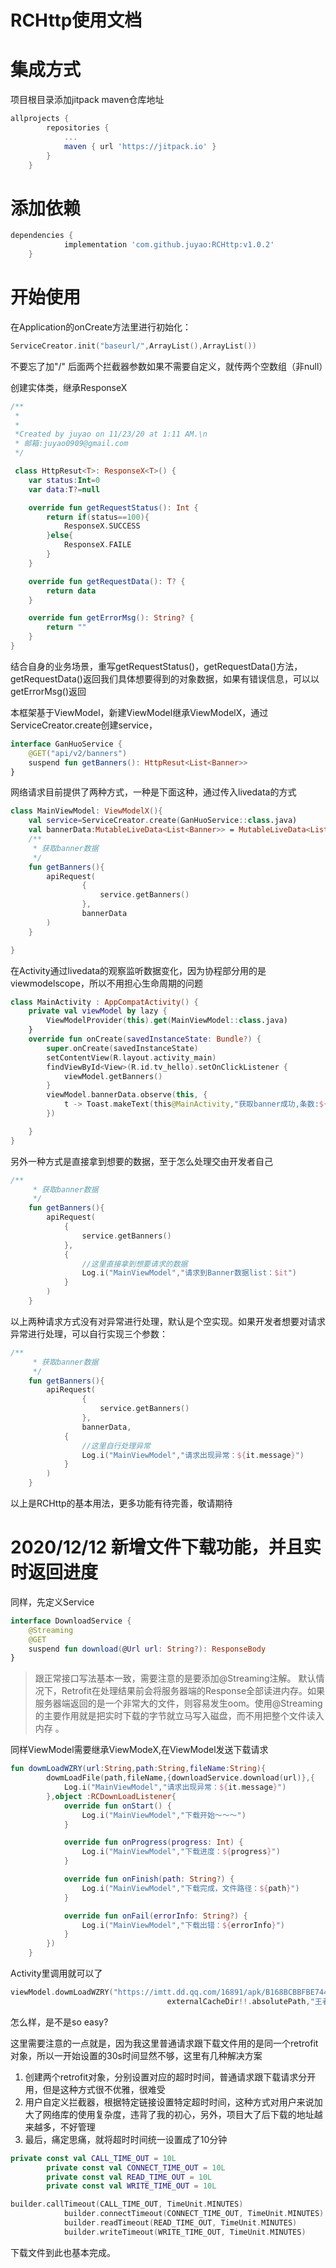 # RCHttp使用文档

# 集成方式

项目根目录添加jitpack maven仓库地址

```groovy
allprojects {
		repositories {
			...
			maven { url 'https://jitpack.io' }
		}
	}
```

# 添加依赖

```groovy
dependencies {
	        implementation 'com.github.juyao:RCHttp:v1.0.2'
	}
```

# 开始使用

在Application的onCreate方法里进行初始化：

```kotlin
ServiceCreator.init("baseurl/",ArrayList(),ArrayList())
```
不要忘了加"/"
后面两个拦截器参数如果不需要自定义，就传两个空数组（非null）

创建实体类，继承ResponseX



```kotlin
/**
 *
 *
 *Created by juyao on 11/23/20 at 1:11 AM.\n
 * 邮箱:juyao0909@gmail.com
 */

 class HttpResut<T>: ResponseX<T>() {
    var status:Int=0
    var data:T?=null

    override fun getRequestStatus(): Int {
        return if(status==100){
            ResponseX.SUCCESS
        }else{
            ResponseX.FAILE
        }
    }

    override fun getRequestData(): T? {
        return data
    }

    override fun getErrorMsg(): String? {
        return ""
    }
}
```

结合自身的业务场景，重写getRequestStatus()，getRequestData()方法，getRequestData()返回我们具体想要得到的对象数据，如果有错误信息，可以以getErrorMsg()返回

本框架基于ViewModel，新建ViewModel继承ViewModelX，通过ServiceCreator.create创建service，

```kotlin
interface GanHuoService {
    @GET("api/v2/banners")
    suspend fun getBanners(): HttpResut<List<Banner>>
}
```

网络请求目前提供了两种方式，一种是下面这种，通过传入livedata的方式

```kotlin
class MainViewModel: ViewModelX(){
    val service=ServiceCreator.create(GanHuoService::class.java)
    val bannerData:MutableLiveData<List<Banner>> = MutableLiveData<List<Banner>>()
    /**
     * 获取banner数据
     */
    fun getBanners(){
        apiRequest(
                {
                    service.getBanners()
                },
                bannerData
        )
    }

}
```

在Activity通过livedata的观察监听数据变化，因为协程部分用的是viewmodelscope，所以不用担心生命周期的问题

```kotlin
class MainActivity : AppCompatActivity() {
    private val viewModel by lazy {
        ViewModelProvider(this).get(MainViewModel::class.java)
    }
    override fun onCreate(savedInstanceState: Bundle?) {
        super.onCreate(savedInstanceState)
        setContentView(R.layout.activity_main)
        findViewById<View>(R.id.tv_hello).setOnClickListener {
            viewModel.getBanners()
        }
        viewModel.bannerData.observe(this, {
            t -> Toast.makeText(this@MainActivity,"获取banner成功,条数:${t.size}",Toast.LENGTH_LONG).show()
        })

    }
}
```

另外一种方式是直接拿到想要的数据，至于怎么处理交由开发者自己

```kotlin
/**
     * 获取banner数据
     */
    fun getBanners(){
        apiRequest(
            {
                service.getBanners()
            },
            {
                //这里直接拿到想要请求的数据
                Log.i("MainViewModel","请求到Banner数据list：$it")
            }
        )
    }
```

以上两种请求方式没有对异常进行处理，默认是个空实现。如果开发者想要对请求异常进行处理，可以自行实现三个参数：

```kotlin
/**
     * 获取banner数据
     */
    fun getBanners(){
        apiRequest(
                {
                    service.getBanners()
                },
                bannerData,
            {
                //这里自行处理异常
                Log.i("MainViewModel","请求出现异常：${it.message}")
            }
        )
    }
```

以上是RCHttp的基本用法，更多功能有待完善，敬请期待

# 2020/12/12  新增文件下载功能，并且实时返回进度

同样，先定义Service

```kotlin
interface DownloadService {
    @Streaming
    @GET
    suspend fun download(@Url url: String?): ResponseBody
}
```

> 跟正常接口写法基本一致，需要注意的是要添加@Streaming注解。
默认情况下，Retrofit在处理结果前会将服务器端的Response全部读进内存。如果服务器端返回的是一个非常大的文件，则容易发生oom。使用@Streaming的主要作用就是把实时下载的字节就立马写入磁盘，而不用把整个文件读入内存
。

同样ViewModel需要继承ViewModeX,在ViewModel发送下载请求

```kotlin
fun dowmLoadWZRY(url:String,path:String,fileName:String){
        dowmLoadFile(path,fileName,{downloadService.download(url)},{
            Log.i("MainViewModel","请求出现异常：${it.message}")
        },object :RCDownLoadListener{
            override fun onStart() {
                Log.i("MainViewModel","下载开始～～～")
            }

            override fun onProgress(progress: Int) {
                Log.i("MainViewModel","下载进度：${progress}")
            }

            override fun onFinish(path: String?) {
                Log.i("MainViewModel","下载完成，文件路径：${path}")
            }

            override fun onFail(errorInfo: String?) {
                Log.i("MainViewModel","下载出错：${errorInfo}")
            }
        })
    }
```

Activity里调用就可以了

```kotlin
viewModel.dowmLoadWZRY("https://imtt.dd.qq.com/16891/apk/B168BCBBFBE744DA4404C62FD18FFF6F.apk?fsname=com.tencent.tmgp.sgame_1.61.1.6_61010601.apk",
                                   externalCacheDir!!.absolutePath,"王者荣耀.apk")
```

怎么样，是不是so easy?

这里需要注意的一点就是，因为我这里普通请求跟下载文件用的是同一个retrofit对象，所以一开始设置的30s时间显然不够，这里有几种解决方案

1. 创建两个retrofit对象，分别设置对应的超时时间，普通请求跟下载请求分开用，但是这种方式很不优雅，很难受
2. 用户自定义拦截器，根据特定链接设置特定超时时间，这种方式对用户来说加大了网络库的使用复杂度，违背了我的初心，另外，项目大了后下载的地址越来越多，不好管理
3. 最后，痛定思痛，就将超时时间统一设置成了10分钟

```kotlin
private const val CALL_TIME_OUT = 10L
        private const val CONNECT_TIME_OUT = 10L
        private const val READ_TIME_OUT = 10L
        private const val WRITE_TIME_OUT = 10L
```

```kotlin
builder.callTimeout(CALL_TIME_OUT, TimeUnit.MINUTES)
            builder.connectTimeout(CONNECT_TIME_OUT, TimeUnit.MINUTES)
            builder.readTimeout(READ_TIME_OUT, TimeUnit.MINUTES)
            builder.writeTimeout(WRITE_TIME_OUT, TimeUnit.MINUTES)
```

下载文件到此也基本完成。